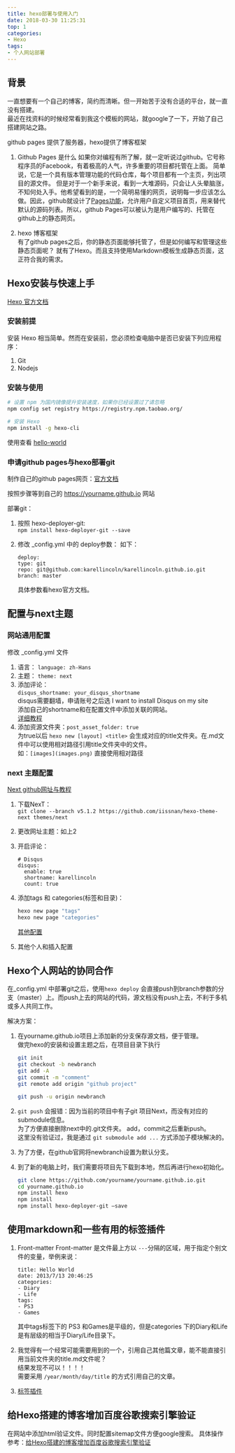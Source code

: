```yaml
---
title: hexo部署与使用入门
date: 2018-03-30 11:25:31
top: 1
categories:
- Hexo
tags:
- 个人网站部署
---
```


## 背景

一直想要有一个自己的博客，简约而清晰。但一开始苦于没有合适的平台，就一直没有搭建。    
最近在找资料的时候经常看到我这个模板的网站，就google了一下，开始了自己搭建网站之路。    

github pages 提供了服务器，hexo提供了博客框架
1. Github Pages 是什么
    如果你对编程有所了解，就一定听说过github。它号称程序员的Facebook，有着极高的人气，许多重要的项目都托管在上面。
    简单说，它是一个具有版本管理功能的代码仓库，每个项目都有一个主页，列出项目的源文件。
    但是对于一个新手来说，看到一大堆源码，只会让人头晕脑涨，不知何处入手。他希望看到的是，一个简明易懂的网页，说明每一步应该怎么做。因此，github就设计了[Pages功能](https://pages.github.com/)，允许用户自定义项目首页，用来替代默认的源码列表。所以，github Pages可以被认为是用户编写的、托管在github上的静态网页。

2. hexo 博客框架   
    有了github pages之后，你的静态页面能够托管了，但是如何编写和管理这些静态页面呢？
    就有了Hexo。而且支持使用Markdown模板生成静态页面，这正符合我的需求。

## Hexo安装与快速上手

[Hexo 官方文档](https://hexo.io/zh-cn/docs/index.html)

### 安装前提

安装 Hexo 相当简单。然而在安装前，您必须检查电脑中是否已安装下列应用程序：   
1. Git
2. Nodejs

### 安装与使用

``` bash
# 设置 npm 为国内镜像提升安装速度，如果你已经设置过了请忽略
npm config set registry https://registry.npm.taobao.org/

# 安装 Hexo
npm install -g hexo-cli

```

使用查看 [hello-world](/2018/03/30/hello-world)

### 申请github pages与hexo部署git

制作自己的github pages网页：[官方文档](https://pages.github.com/)

按照步骤等到自己的 https://yourname.github.io 网站

部署git：   
1. 按照 hexo-deployer-git:   
    `npm install hexo-deployer-git --save`
2. 修改 \_config.yml 中的 deploy参数：
    如下：
    ```
    deploy:
    type: git 
    repo: git@github.com:karellincoln/karellincoln.github.io.git
    branch: master
    ```

    具体参数看hexo官方文档。


## 配置与next主题

### 网站通用配置 

修改 \_config.yml 文件
1. 语言： `language: zh-Hans`
2. 主题： `theme: next`
3. 添加评论：   
    `disqus_shortname: your_disqus_shortname`   
    disqus需要翻墙，申请账号之后选 I want to install Disqus on my site    
    添加自己的shortname和在配置文件中添加关联的网站。    
    [详细教程](https://www.jianshu.com/p/c4f65ebe23ad)   
4. 添加资源文件夹：`post_asset_folder: true`   
    为true以后 `hexo new [layout] <title>` 会生成对应的title文件夹。在.md文件中可以使用相对路径引用title文件夹中的文件。   
    如：`[images](images.png)` 直接使用相对路径

### next 主题配置

[Next github网址与教程](https://github.com/iissnan/hexo-theme-next)

1. 下载NexT：   
    `git clone --branch v5.1.2 https://github.com/iissnan/hexo-theme-next themes/next`

2. 更改网址主题：如上2
3. 开启评论：
    ```
    # Disqus
    disqus:
      enable: true
      shortname: karellincoln
      count: true
    ```

4. 添加tags 和 categories(标签和目录)：   
    ``` bash
    hexo new page "tags"
    hexo new page "categories"
    ```

    [其他配置](https://github.com/iissnan/hexo-theme-next#tags-page)

5. 其他个人和插入配置


## Hexo个人网站的协同合作

在\_config.yml 中部署git之后，使用`hexo deploy` 会直接push到branch参数的分支（master）上。而push上去的网站的代码，源文档没有push上去，不利于多机或多人共同工作。

解决方案：   
1. 在yourname.github.io项目上添加新的分支保存源文档，便于管理。   
    做完hexo的安装和设置主题之后，在项目目录下执行    
    ``` bash
    git init
    git checkout -b newbranch
    git add -A 
    git commit -m "comment"
    git remote add origin "github project"

    git push -u origin newbranch
    ```



2. `git push` 会报错：因为当前的项目中有子git 项目Next，而没有对应的submodule信息。   
    为了方便直接删除next中的.git文件夹。
    add，commit之后重新push。    
    这里没有验证过，我是通过 `git submodule add ...` 方式添加子模块解决的。

3. 为了方便，在github官网将newbranch设置为默认分支。

4. 到了新的电脑上时，我们需要将项目先下载到本地，然后再进行hexo初始化。   
    ``` bash
    git clone https://github.com/yourname/yourname.github.io.git
    cd yourname.github.io
    npm install hexo
    npm install
    npm install hexo-deployer-git –save
    ```

## 使用markdown和一些有用的标签插件

1. Front-matter
Front-matter 是文件最上方以 `---`分隔的区域，用于指定个别文件的变量，举例来说：   
    ```
    title: Hello World
    date: 2013/7/13 20:46:25
    categories:
    - Diary
    - Life
    tags:
    - PS3
    - Games
    ```

    其中tags标签下的 PS3 和Games是平级的，但是categories 下的Diary和Life是有层级的相当于Diary/Life目录下。

1. 我觉得有一个经常可能需要用到的一个，引用自己其他篇文章，能不能直接引用当前文件夹的title.md文件呢？    
    结果发现不可以！！！！    
    需要采用 `/year/month/day/title` 的方式引用自己的文章。     

2. [标签插件](https://hexo.io/zh-cn/docs/tag-plugins.html)   


## 给Hexo搭建的博客增加百度谷歌搜索引擎验证

在网站中添加html验证文件。同时配置sitemap文件方便google搜索。
具体操作参考：[给Hexo搭建的博客增加百度谷歌搜索引擎验证](http://zhuxin.tech/2017/10/20/%E7%BB%99%20Hexo%20%E6%90%AD%E5%BB%BA%E7%9A%84%E5%8D%9A%E5%AE%A2%E5%A2%9E%E5%8A%A0%E7%99%BE%E5%BA%A6%E8%B0%B7%E6%AD%8C%E6%90%9C%E7%B4%A2%E5%BC%95%E6%93%8E%E9%AA%8C%E8%AF%81/)

